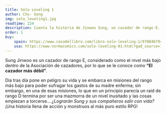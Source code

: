 ```yaml
---
title: Solo Leveling 1
author: Chu- Gong
img: solo_leveling1.jpg
readtime: 224
description: Cuenta la historia de Jinwoo Sung, un cazador de rango E.
order: 1
buy:
    spain: https://www.casadellibro.com/libro-solo-leveling-1/9788467945850/12365517?awc=21491_1747996109_c2392bf38e3de16b8f13fc0808ea5546
    usa: https://www.normacomics.com/solo-leveling-01.html?gad_source=1&gad_campaignid=22567613506&gbraid=0AAAAADh-29C-54Hy4yLCa7lTEchFh11XE&gclid=Cj0KCQjwucDBBhDxARIsANqFdr1n2cwxw-fZpBroZUfoyTbzfxLO8ILggp-JLBEZD7R1HHQGl8QJRSYaAv5dEALw_wcB
---
```

Sung Jinwoo es un cazador de rango E, considerado como el nivel más bajo dentro de la Asociación de cazadores, por lo que se le conoce como **“El cazador más débil”**.

Día tras día pone en peligro su vida y se embarca en misiones del rango más bajo para poder sufragar los gastos de su madre enferma; sin embargo, en una de esas misiones, lo que en un principio parecía un raid de rango D termina por ser una mazmorra de un nivel inusitado y las cosas empiezan a torcerse… _¿Lograrán Sung y sus compañeros salir con vida?_ ¡Una historia llena de acción y monstruos al más puro estilo RPG!
